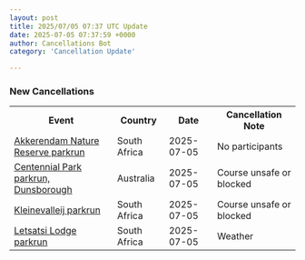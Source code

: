 ```yaml
---
layout: post
title: 2025/07/05 07:37 UTC Update
date: 2025-07-05 07:37:59 +0000
author: Cancellations Bot
category: 'Cancellation Update'

---
```


<h3>New Cancellations</h3>
<div class='hscrollable'>
<table style='width: 100%'>
    <tr>
        <th>Event</th>
        <th>Country</th>
        <th>Date</th>
        <th>Cancellation Note</th>
    </tr>
    <tr>
        <td><a href="https://www.parkrun.co.za/akkerendamnaturereserve">Akkerendam Nature Reserve parkrun</a></td>
        <td>South Africa</td>
        <td>2025-07-05</td>
        <td>No participants</td>
    </tr>
    <tr>
        <td><a href="https://www.parkrun.com.au/centennialparkdunsborough">Centennial Park parkrun, Dunsborough</a></td>
        <td>Australia</td>
        <td>2025-07-05</td>
        <td>Course unsafe or blocked</td>
    </tr>
    <tr>
        <td><a href="https://www.parkrun.co.za/kleinevalleij">Kleinevalleij parkrun</a></td>
        <td>South Africa</td>
        <td>2025-07-05</td>
        <td>Course unsafe or blocked</td>
    </tr>
    <tr>
        <td><a href="https://www.parkrun.co.za/letsatsilodge">Letsatsi Lodge parkrun</a></td>
        <td>South Africa</td>
        <td>2025-07-05</td>
        <td>Weather</td>
    </tr>
</table>
</div>

